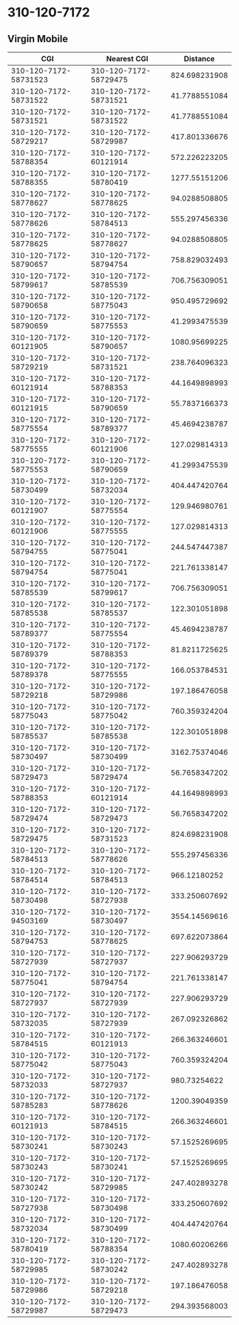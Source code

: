 # 310-120-7172
## Virgin Mobile


| CGI | Nearest CGI | Distance |
|-----|-------------|----------|
| 310-120-7172-58731523 | 310-120-7172-58729475 | 824.698231908 |
| 310-120-7172-58731522 | 310-120-7172-58731521 | 41.7788551084 |
| 310-120-7172-58731521 | 310-120-7172-58731522 | 41.7788551084 |
| 310-120-7172-58729217 | 310-120-7172-58729987 | 417.801336676 |
| 310-120-7172-58788354 | 310-120-7172-60121914 | 572.226223205 |
| 310-120-7172-58788355 | 310-120-7172-58780419 | 1277.55151206 |
| 310-120-7172-58778627 | 310-120-7172-58778625 | 94.0288508805 |
| 310-120-7172-58778626 | 310-120-7172-58784513 | 555.297456336 |
| 310-120-7172-58778625 | 310-120-7172-58778627 | 94.0288508805 |
| 310-120-7172-58790657 | 310-120-7172-58794754 | 758.829032493 |
| 310-120-7172-58799617 | 310-120-7172-58785539 | 706.756309051 |
| 310-120-7172-58790658 | 310-120-7172-58775043 | 950.495729692 |
| 310-120-7172-58790659 | 310-120-7172-58775553 | 41.2993475539 |
| 310-120-7172-60121905 | 310-120-7172-58790657 | 1080.95699225 |
| 310-120-7172-58729219 | 310-120-7172-58731521 | 238.764096323 |
| 310-120-7172-60121914 | 310-120-7172-58788353 | 44.1649898993 |
| 310-120-7172-60121915 | 310-120-7172-58790659 | 55.7837166373 |
| 310-120-7172-58775554 | 310-120-7172-58789377 | 45.4694238787 |
| 310-120-7172-58775555 | 310-120-7172-60121906 | 127.029814313 |
| 310-120-7172-58775553 | 310-120-7172-58790659 | 41.2993475539 |
| 310-120-7172-58730499 | 310-120-7172-58732034 | 404.447420764 |
| 310-120-7172-60121907 | 310-120-7172-58775554 | 129.946980761 |
| 310-120-7172-60121906 | 310-120-7172-58775555 | 127.029814313 |
| 310-120-7172-58794755 | 310-120-7172-58775041 | 244.547447387 |
| 310-120-7172-58794754 | 310-120-7172-58775041 | 221.761338147 |
| 310-120-7172-58785539 | 310-120-7172-58799617 | 706.756309051 |
| 310-120-7172-58785538 | 310-120-7172-58785537 | 122.301051898 |
| 310-120-7172-58789377 | 310-120-7172-58775554 | 45.4694238787 |
| 310-120-7172-58789379 | 310-120-7172-58788353 | 81.8211725625 |
| 310-120-7172-58789378 | 310-120-7172-58775555 | 166.053784531 |
| 310-120-7172-58729218 | 310-120-7172-58729986 | 197.186476058 |
| 310-120-7172-58775043 | 310-120-7172-58775042 | 760.359324204 |
| 310-120-7172-58785537 | 310-120-7172-58785538 | 122.301051898 |
| 310-120-7172-58730497 | 310-120-7172-58730499 | 3162.75374046 |
| 310-120-7172-58729473 | 310-120-7172-58729474 | 56.7658347202 |
| 310-120-7172-58788353 | 310-120-7172-60121914 | 44.1649898993 |
| 310-120-7172-58729474 | 310-120-7172-58729473 | 56.7658347202 |
| 310-120-7172-58729475 | 310-120-7172-58731523 | 824.698231908 |
| 310-120-7172-58784513 | 310-120-7172-58778626 | 555.297456336 |
| 310-120-7172-58784514 | 310-120-7172-58784513 | 966.12180252 |
| 310-120-7172-58730498 | 310-120-7172-58727938 | 333.250607692 |
| 310-120-7172-94503169 | 310-120-7172-58730497 | 3554.14569616 |
| 310-120-7172-58794753 | 310-120-7172-58778625 | 697.622073864 |
| 310-120-7172-58727939 | 310-120-7172-58727937 | 227.906293729 |
| 310-120-7172-58775041 | 310-120-7172-58794754 | 221.761338147 |
| 310-120-7172-58727937 | 310-120-7172-58727939 | 227.906293729 |
| 310-120-7172-58732035 | 310-120-7172-58727939 | 267.092326862 |
| 310-120-7172-58784515 | 310-120-7172-60121913 | 266.363246601 |
| 310-120-7172-58775042 | 310-120-7172-58775043 | 760.359324204 |
| 310-120-7172-58732033 | 310-120-7172-58727937 | 980.73254622 |
| 310-120-7172-58785283 | 310-120-7172-58778626 | 1200.39049359 |
| 310-120-7172-60121913 | 310-120-7172-58784515 | 266.363246601 |
| 310-120-7172-58730241 | 310-120-7172-58730243 | 57.1525269695 |
| 310-120-7172-58730243 | 310-120-7172-58730241 | 57.1525269695 |
| 310-120-7172-58730242 | 310-120-7172-58729985 | 247.402893278 |
| 310-120-7172-58727938 | 310-120-7172-58730498 | 333.250607692 |
| 310-120-7172-58732034 | 310-120-7172-58730499 | 404.447420764 |
| 310-120-7172-58780419 | 310-120-7172-58788354 | 1080.60206266 |
| 310-120-7172-58729985 | 310-120-7172-58730242 | 247.402893278 |
| 310-120-7172-58729986 | 310-120-7172-58729218 | 197.186476058 |
| 310-120-7172-58729987 | 310-120-7172-58729473 | 294.393568003 |
